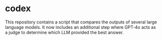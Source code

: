 # codex

This repository contains a script that compares the outputs of several large
language models. It now includes an additional step where GPT‑4o acts as a
judge to determine which LLM provided the best answer.
